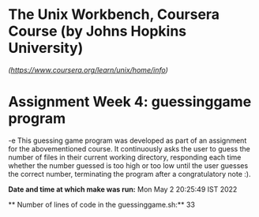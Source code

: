# The Unix Workbench, Coursera Course  (by Johns Hopkins University)
*(https://www.coursera.org/learn/unix/home/info)*
# Assignment Week 4: guessinggame program
-e This guessing game program was developed as part of an assignment for the abovementioned course. It continuously asks the user to guess the number of files in their current working directory, responding each time whether the number guessed is too high or too low until the user guesses the correct number, terminating the program after a congratulatory note :).


 **Date  and time at which make was run:**
Mon May  2 20:25:49 IST 2022

** Number of lines of code in the guessinggame.sh:**
33
